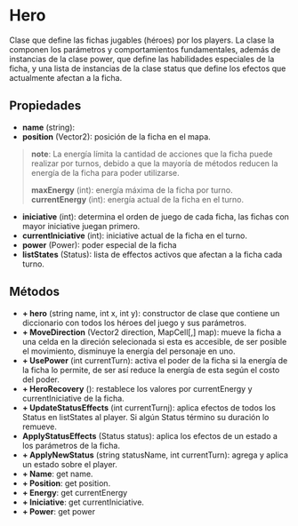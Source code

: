 # Hero

Clase que define las fichas jugables (héroes) por los players. La clase la componen los parámetros y comportamientos fundamentales, además de instancias de la clase power, que define las habilidades especiales de la ficha, y una lista de instancias de la clase status que define los efectos que actualmente afectan a la ficha.

## Propiedades

- **name** (string):
- **position** (Vector2): posición de la ficha en el mapa.

>**note**: La energía límita la cantidad de acciones que la ficha puede realizar por turnos, debido a que la mayoría de métodos reducen la energía de la ficha para poder utilizarse.
>
>**maxEnergy** (int): energía máxima de la ficha por turno.
>**currentEnergy** (int): energía actual de la ficha en el turno.

- **iniciative** (int): determina el orden de juego de cada ficha, las fichas con mayor iniciative juegan primero.
- **currentIniciative** (int): iniciative actual de la ficha en el turno.
- **power** (Power): poder especial de la ficha
- **listStates** (Status): lista de effectos activos que afectan a la ficha cada turno.

## Métodos

- **+ hero** (string name, int x, int y): constructor de clase que contiene un diccionario con todos los héroes del juego y sus parámetros.
- **+ MoveDirection** (Vector2  direction, MapCell[,] map): mueve la ficha a una celda en la direción selecionada si esta es accesible, de ser posible el movimiento, disminuye la energía del personaje en uno.
- **+ UsePower** (int currentTurn): activa el poder de la ficha si la energía de la ficha lo permite, de ser así reduce la energía de esta según el costo del poder.
- **+ HeroRecovery** (): restablece los valores por currentEnergy y currentIniciative de la ficha.
- **+ UpdateStatusEffects** (int currentTurnj): aplica efectos de todos los Status en listStates al player. Si algún Status término su duración lo remueve.
- **ApplyStatusEffects** (Status status): aplica los efectos de un estado a los parámetros de la ficha.
- **+ ApplyNewStatus** (string statusName, int currentTurn): agrega y aplica un estado sobre el player.
- **+ Name**: get name.
- **+ Position**: get position.
- **+ Energy**: get currentEnergy
- **+ Iniciative**: get currentIniciative.
- **+ Power**: get power
